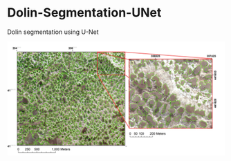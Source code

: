# Dolin-Segmentation-UNet
Dolin segmentation using U-Net
<p align="left">
  <img src="predicted_image.jpg" width="1024" alt="Dolin segmentation by Dr.Ali POLAT(2021)">
</p>
